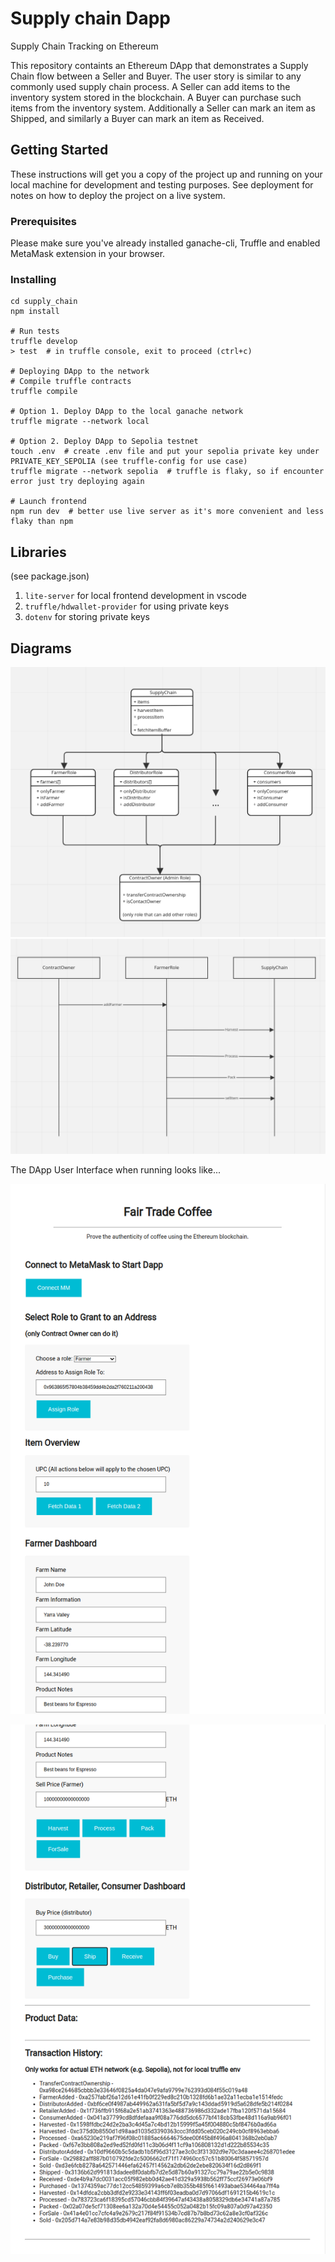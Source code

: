 # Supply chain Dapp

Supply Chain Tracking on Ethereum

This repository containts an Ethereum DApp that demonstrates a Supply Chain flow between a Seller and Buyer. The user story is similar to any commonly used supply chain process. A Seller can add items to the inventory system stored in the blockchain. A Buyer can purchase such items from the inventory system. Additionally a Seller can mark an item as Shipped, and similarly a Buyer can mark an item as Received.

## Getting Started

These instructions will get you a copy of the project up and running on your local machine for development and testing purposes. See deployment for notes on how to deploy the project on a live system.

### Prerequisites

Please make sure you've already installed ganache-cli, Truffle and enabled MetaMask extension in your browser.

### Installing

```
cd supply_chain
npm install

# Run tests
truffle develop 
> test  # in truffle console, exit to proceed (ctrl+c) 

# Deploying DApp to the network
# Compile truffle contracts
truffle compile 

# Option 1. Deploy DApp to the local ganache network
truffle migrate --network local

# Option 2. Deploy DApp to Sepolia testnet
touch .env  # create .env file and put your sepolia private key under PRIVATE_KEY_SEPOLIA (see truffle-config for use case)
truffle migrate --network sepolia  # truffle is flaky, so if encounter error just try deploying again

# Launch frontend
npm run dev  # better use live server as it's more convenient and less flaky than npm
```

## Libraries
(see package.json)
1. `lite-server` for local frontend development in vscode
2. `truffle/hdwallet-provider` for using private keys
3. `dotenv` for storing private keys

## Diagrams 

![classes](images/application_diagram.png)
![sequence](images/sequence_uml.png)

The DApp User Interface when running looks like...

![truffle test](images/frontend_1.png)

![truffle test](images/frontend_2.png)
